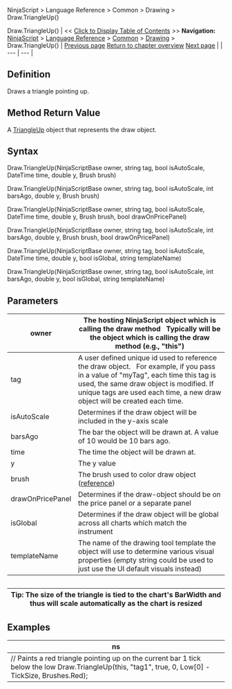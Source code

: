 ﻿
NinjaScript \> Language Reference \> Common \> Drawing \> Draw.TriangleUp()

Draw.TriangleUp()
| \<\< [Click to Display Table of Contents](draw_triangleup.md) \>\> **Navigation:**     [NinjaScript](ninjascript.md) \> [Language Reference](language_reference_wip.md) \> [Common](common.md) \> [Drawing](drawing.md) \> Draw.TriangleUp() | [Previous page](triangledown.md) [Return to chapter overview](drawing.md) [Next page](triangleup.md) |
| --- | --- |
## Definition
Draws a triangle pointing up.
 
## Method Return Value
A [TriangleUp](triangleup.md) object that represents the draw object.
 
## Syntax
Draw.TriangleUp(NinjaScriptBase owner, string tag, bool isAutoScale, DateTime time, double y, Brush brush)  

Draw.TriangleUp(NinjaScriptBase owner, string tag, bool isAutoScale, int barsAgo, double y, Brush brush)  

Draw.TriangleUp(NinjaScriptBase owner, string tag, bool isAutoScale, DateTime time, double y, Brush brush, bool drawOnPricePanel)  

Draw.TriangleUp(NinjaScriptBase owner, string tag, bool isAutoScale, int barsAgo, double y, Brush brush, bool drawOnPricePanel)  

Draw.TriangleUp(NinjaScriptBase owner, string tag, bool isAutoScale, DateTime time, double y, bool isGlobal, string templateName)  

Draw.TriangleUp(NinjaScriptBase owner, string tag, bool isAutoScale, int barsAgo, double y, bool isGlobal, string templateName)
 
## Parameters
| owner | The hosting NinjaScript object which is calling the draw method   Typically will be the object which is calling the draw method (e.g., "this") |
| --- | --- |
| tag | A user defined unique id used to reference the draw object.    For example, if you pass in a value of "myTag", each time this tag is used, the same draw object is modified. If unique tags are used each time, a new draw object will be created each time. |
| isAutoScale | Determines if the draw object will be included in the y\-axis scale |
| barsAgo | The bar the object will be drawn at. A value of 10 would be 10 bars ago. |
| time | The time the object will be drawn at. |
| y | The y value |
| brush | The brush used to color draw object ([reference](https://msdn.microsoft.com/en-us/library/system.windows.media.brushes%28v=vs.110%29.aspx)) |
| drawOnPricePanel | Determines if the draw\-object should be on the price panel or a separate panel |
| isGlobal | Determines if the draw object will be global across all charts which match the instrument |
| templateName | The name of the drawing tool template the object will use to determine various visual properties (empty string could be used to just use the UI default visuals instead) |

## 
| Tip: The size of the triangle is tied to the chart's BarWidth and thus will scale automatically as the chart is resized |
| --- |

## 
## Examples
| ns |
| --- |
| // Paints a red triangle pointing up on the current bar 1 tick below the low Draw.TriangleUp(this, "tag1", true, 0, Low\[0] \- TickSize, Brushes.Red); |
